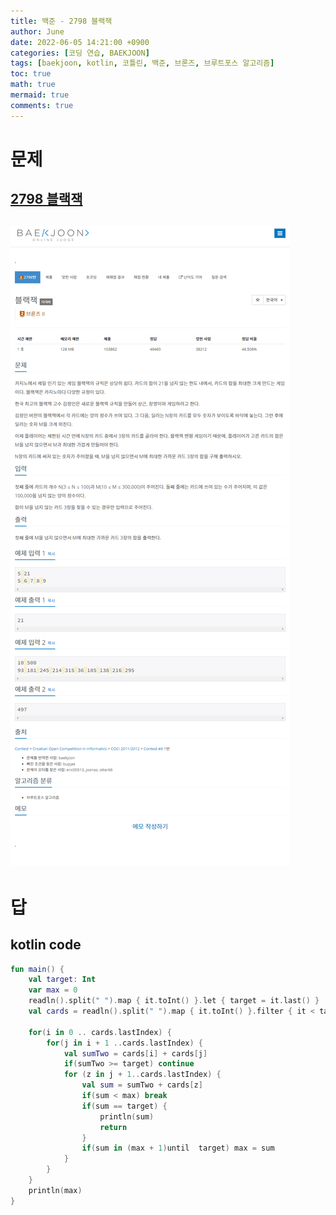 ```yaml
---
title: 백준 - 2798 블랙잭
author: June
date: 2022-06-05 14:21:00 +0900
categories: [코딩 연습, BAEKJOON]
tags: [baekjoon, kotlin, 코틀린, 백준, 브론즈, 브루트포스 알고리즘]
toc: true
math: true
mermaid: true
comments: true
---
```

# 문제
## [2798 블랙잭](https://www.acmicpc.net/problem/2798)
## ![screencaptures](/posts/coding-practice/baekjoon/screencapture-acmicpc-net-problem-2798.png)

# 답
## kotlin code

```kotlin
fun main() {
    val target: Int
    var max = 0
    readln().split(" ").map { it.toInt() }.let { target = it.last() }
    val cards = readln().split(" ").map { it.toInt() }.filter { it < target }.sortedDescending().toIntArray()

    for(i in 0 .. cards.lastIndex) {
        for(j in i + 1 ..cards.lastIndex) {
            val sumTwo = cards[i] + cards[j]
            if(sumTwo >= target) continue
            for (z in j + 1..cards.lastIndex) {
                val sum = sumTwo + cards[z]
                if(sum < max) break
                if(sum == target) {
                    println(sum)
                    return
                }
                if(sum in (max + 1)until  target) max = sum
            }
        }
    }
    println(max)
}
```